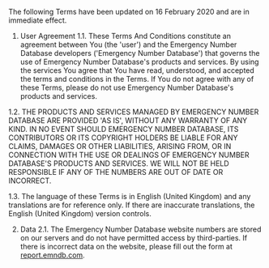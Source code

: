 The following Terms have been updated on 16 February 2020 and are in immediate effect.

1. User Agreement
1.1. These Terms And Conditions constitute an agreement between You (the 'user') and the Emergency Number Database developers ('Emergency Number Database') that governs the use of Emergency Number Database's products and services. By using the services You agree that You have read, understood, and accepted the terms and conditions in the Terms. If You do not agree with any of these Terms, please do not use Emergency Number Database's products and services.

1.2. THE PRODUCTS AND SERVICES MANAGED BY EMERGENCY NUMBER DATABASE ARE PROVIDED 'AS IS', WITHOUT ANY WARRANTY OF ANY KIND. IN NO EVENT SHOULD EMERGENCY NUMBER DATABASE, ITS CONTRIBUTORS OR ITS COPYRIGHT HOLDERS BE LIABLE FOR ANY CLAIMS, DAMAGES OR OTHER LIABILITIES, ARISING FROM, OR IN CONNECTION WITH THE USE OR DEALINGS OF EMERGENCY NUMBER DATABASE'S PRODUCTS AND SERVICES. WE WILL NOT BE HELD RESPONSIBLE IF ANY OF THE NUMBERS ARE OUT OF DATE OR INCORRECT.

1.3. The language of these Terms is in English (United Kingdom) and any translations are for reference only. If there are inaccurate translations, the English (United Kingdom) version controls.

2. Data
2.1. The Emergency Number Database website numbers are stored on our servers and do not have permitted access by third-parties. If there is incorrect data on the website, please fill out the form at [report.emndb.com](http://report.emndb.com/).